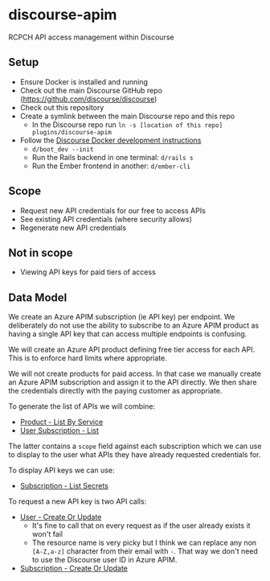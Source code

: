 # discourse-apim

RCPCH API access management within Discourse

## Setup

- Ensure Docker is installed and running
- Check out the main Discourse GitHub repo (https://github.com/discourse/discourse)
- Check out this repository
- Create a symlink between the main Discourse repo and this repo
  - In the Discourse repo run `ln -s [location of this repo] plugins/discourse-apim`
- Follow the [Discourse Docker development instructions](https://meta.discourse.org/t/install-discourse-for-development-using-docker/102009#step-2-start-container-6)
  - `d/boot_dev --init`
  - Run the Rails backend in one terminal: `d/rails s`
  - Run the Ember frontend in another: `d/ember-cli`

## Scope

- Request new API credentials for our free to access APIs
- See existing API credentials (where security allows)
- Regenerate new API credentials 

## Not in scope

- Viewing API keys for paid tiers of access

## Data Model

We create an Azure APIM subscription (ie API key) per endpoint. We deliberately do
not use the ability to subscribe to an Azure APIM product as having a single API
key that can access multiple endpoints is confusing.

We will create an Azure API product defining free tier access for each API. This
is to enforce hard limits where appropriate.

We will not create products for paid access. In that case we manually create an
Azure APIM subscription and assign it to the API directly. We then share the
credentials directly with the paying customer as appropriate.

To generate the list of APIs we will combine:

- [Product - List By Service](https://learn.microsoft.com/en-us/rest/api/apimanagement/product/list-by-service?view=rest-apimanagement-2022-08-01&tabs=HTTP)
- [User Subscription - List](https://learn.microsoft.com/en-us/rest/api/apimanagement/user-subscription/list?view=rest-apimanagement-2022-08-01&tabs=HTTP)

The latter contains a `scope` field against each subscription which we can use
to display to the user what APIs they have already requested credentials for.

To display API keys we can use:

- [Subscription - List Secrets](https://learn.microsoft.com/en-us/rest/api/apimanagement/subscription/list-secrets?view=rest-apimanagement-2022-08-01&tabs=HTTP)

To request a new API key is two API calls:

- [User - Create Or Update](https://learn.microsoft.com/en-us/rest/api/apimanagement/user/create-or-update?view=rest-apimanagement-2022-08-01&tabs=HTTP)
  - It's fine to call that on every request as if the user already exists
    it won't fail
  - The resource name is very picky but I think we can replace any non `[A-Z,a-z]`
    character from their email with `-`. That way we don't need to use the
    Discourse user ID in Azure APIM.
- [Subscription - Create Or Update](https://learn.microsoft.com/en-us/rest/api/apimanagement/subscription/create-or-update?view=rest-apimanagement-2022-08-01&tabs=HTTP)

